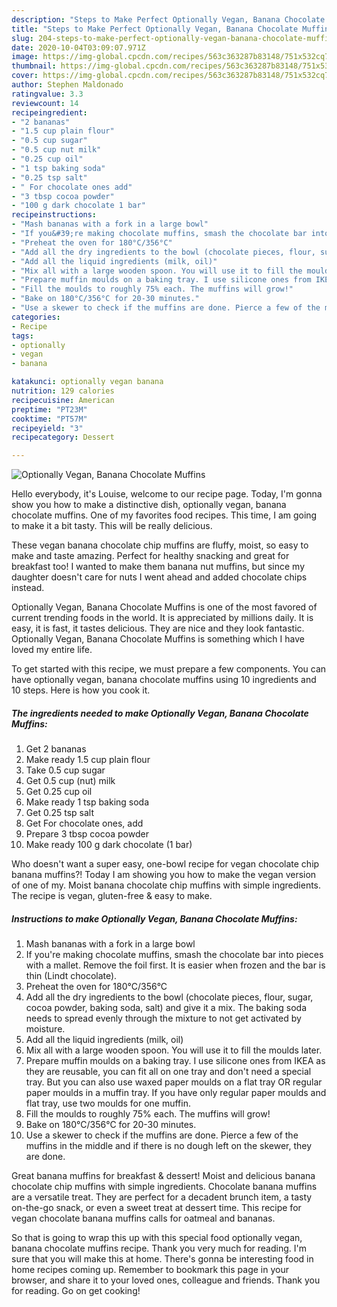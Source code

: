 ```yaml
---
description: "Steps to Make Perfect Optionally Vegan, Banana Chocolate Muffins"
title: "Steps to Make Perfect Optionally Vegan, Banana Chocolate Muffins"
slug: 204-steps-to-make-perfect-optionally-vegan-banana-chocolate-muffins
date: 2020-10-04T03:09:07.971Z
image: https://img-global.cpcdn.com/recipes/563c363287b83148/751x532cq70/optionally-vegan-banana-chocolate-muffins-recipe-main-photo.jpg
thumbnail: https://img-global.cpcdn.com/recipes/563c363287b83148/751x532cq70/optionally-vegan-banana-chocolate-muffins-recipe-main-photo.jpg
cover: https://img-global.cpcdn.com/recipes/563c363287b83148/751x532cq70/optionally-vegan-banana-chocolate-muffins-recipe-main-photo.jpg
author: Stephen Maldonado
ratingvalue: 3.3
reviewcount: 14
recipeingredient:
- "2 bananas"
- "1.5 cup plain flour"
- "0.5 cup sugar"
- "0.5 cup nut milk"
- "0.25 cup oil"
- "1 tsp baking soda"
- "0.25 tsp salt"
- " For chocolate ones add"
- "3 tbsp cocoa powder"
- "100 g dark chocolate 1 bar"
recipeinstructions:
- "Mash bananas with a fork in a large bowl"
- "If you&#39;re making chocolate muffins, smash the chocolate bar into pieces with a mallet. Remove the foil first. It is easier when frozen and the bar is thin (Lindt chocolate)."
- "Preheat the oven for 180°C/356°C"
- "Add all the dry ingredients to the bowl (chocolate pieces, flour, sugar, cocoa powder, baking soda, salt) and give it a mix. The baking soda needs to spread evenly through the mixture to not get activated by moisture."
- "Add all the liquid ingredients (milk, oil)"
- "Mix all with a large wooden spoon. You will use it to fill the moulds later."
- "Prepare muffin moulds on a baking tray. I use silicone ones from IKEA as they are reusable, you can fit all on one tray and don&#39;t need a special tray. But you can also use waxed paper moulds on a flat tray OR regular paper moulds in a muffin tray. If you have only regular paper moulds and flat tray, use two moulds for one muffin."
- "Fill the moulds to roughly 75% each. The muffins will grow!"
- "Bake on 180°C/356°C for 20-30 minutes."
- "Use a skewer to check if the muffins are done. Pierce a few of the muffins in the middle and if there is no dough left on the skewer, they are done."
categories:
- Recipe
tags:
- optionally
- vegan
- banana

katakunci: optionally vegan banana 
nutrition: 129 calories
recipecuisine: American
preptime: "PT23M"
cooktime: "PT57M"
recipeyield: "3"
recipecategory: Dessert

---
```



![Optionally Vegan, Banana Chocolate Muffins](https://img-global.cpcdn.com/recipes/563c363287b83148/751x532cq70/optionally-vegan-banana-chocolate-muffins-recipe-main-photo.jpg)

Hello everybody, it's Louise, welcome to our recipe page. Today, I'm gonna show you how to make a distinctive dish, optionally vegan, banana chocolate muffins. One of my favorites food recipes. This time, I am going to make it a bit tasty. This will be really delicious.

These vegan banana chocolate chip muffins are fluffy, moist, so easy to make and taste amazing. Perfect for healthy snacking and great for breakfast too! I wanted to make them banana nut muffins, but since my daughter doesn&#39;t care for nuts I went ahead and added chocolate chips instead.

Optionally Vegan, Banana Chocolate Muffins is one of the most favored of current trending foods in the world. It is appreciated by millions daily. It is easy, it is fast, it tastes delicious. They are nice and they look fantastic. Optionally Vegan, Banana Chocolate Muffins is something which I have loved my entire life.


To get started with this recipe, we must prepare a few components. You can have optionally vegan, banana chocolate muffins using 10 ingredients and 10 steps. Here is how you cook it.

<!--inarticleads1-->

##### The ingredients needed to make Optionally Vegan, Banana Chocolate Muffins:

1. Get 2 bananas
1. Make ready 1.5 cup plain flour
1. Take 0.5 cup sugar
1. Get 0.5 cup (nut) milk
1. Get 0.25 cup oil
1. Make ready 1 tsp baking soda
1. Get 0.25 tsp salt
1. Get  For chocolate ones, add
1. Prepare 3 tbsp cocoa powder
1. Make ready 100 g dark chocolate (1 bar)


Who doesn&#39;t want a super easy, one-bowl recipe for vegan chocolate chip banana muffins?! Today I am showing you how to make the vegan version of one of my. Moist banana chocolate chip muffins with simple ingredients. The recipe is vegan, gluten-free &amp; easy to make. 

<!--inarticleads2-->

##### Instructions to make Optionally Vegan, Banana Chocolate Muffins:

1. Mash bananas with a fork in a large bowl
1. If you&#39;re making chocolate muffins, smash the chocolate bar into pieces with a mallet. Remove the foil first. It is easier when frozen and the bar is thin (Lindt chocolate).
1. Preheat the oven for 180°C/356°C
1. Add all the dry ingredients to the bowl (chocolate pieces, flour, sugar, cocoa powder, baking soda, salt) and give it a mix. The baking soda needs to spread evenly through the mixture to not get activated by moisture.
1. Add all the liquid ingredients (milk, oil)
1. Mix all with a large wooden spoon. You will use it to fill the moulds later.
1. Prepare muffin moulds on a baking tray. I use silicone ones from IKEA as they are reusable, you can fit all on one tray and don&#39;t need a special tray. But you can also use waxed paper moulds on a flat tray OR regular paper moulds in a muffin tray. If you have only regular paper moulds and flat tray, use two moulds for one muffin.
1. Fill the moulds to roughly 75% each. The muffins will grow!
1. Bake on 180°C/356°C for 20-30 minutes.
1. Use a skewer to check if the muffins are done. Pierce a few of the muffins in the middle and if there is no dough left on the skewer, they are done.


Great banana muffins for breakfast &amp; dessert! Moist and delicious banana chocolate chip muffins with simple ingredients. Chocolate banana muffins are a versatile treat. They are perfect for a decadent brunch item, a tasty on-the-go snack, or even a sweet treat at dessert time. This recipe for vegan chocolate banana muffins calls for oatmeal and bananas. 

So that is going to wrap this up with this special food optionally vegan, banana chocolate muffins recipe. Thank you very much for reading. I'm sure that you will make this at home. There's gonna be interesting food in home recipes coming up. Remember to bookmark this page in your browser, and share it to your loved ones, colleague and friends. Thank you for reading. Go on get cooking!
